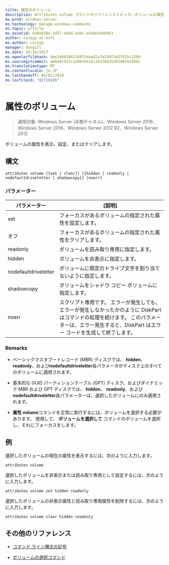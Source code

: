 ```yaml
---
title: 属性のボリューム
description: Attributes volume コマンドのリファレンストピック。ボリュームの属性を表示、設定、またはクリアします。
ms.prod: windows-server
ms.technology: manage-windows-commands
ms.topic: article
ms.assetid: e40e8284-3d57-4de8-a46c-e4ade34a0d53
author: coreyp-at-msft
ms.author: coreyp
manager: dongill
ms.date: 10/16/2017
ms.openlocfilehash: bbe1d66584216875daa82a7e250f3d2f525c2280
ms.sourcegitcommit: ab64dc83fca28039416c26226815502d0193500c
ms.translationtype: MT
ms.contentlocale: ja-JP
ms.lasthandoff: 05/01/2020
ms.locfileid: "82719185"
---
```

# <a name="attributes-volume"></a>属性のボリューム

> 適用対象: Windows Server (半期チャネル)、Windows Server 2019、Windows Server 2016、Windows Server 2012 R2、Windows Server 2012

ボリュームの属性を表示、設定、またはクリアします。

## <a name="syntax"></a>構文  

```
attributes volume [{set | clear}] [{hidden | readonly | nodefaultdriveletter | shadowcopy}] [noerr]  
```  
  
### <a name="parameters"></a>パラメーター  
  
| パラメーター | [説明] |  
| ------- | -------- |  
| set | フォーカスがあるボリュームの指定された属性を設定します。 |  
| オフ | フォーカスがあるボリュームの指定された属性をクリアします。 |  
| readonly | ボリュームを読み取り専用に指定します。 |  
| hidden | ボリュームを非表示に指定します。 |  
| nodefaultdriveletter | ボリュームに既定のドライブ文字を割り当てないように指定します。 |  
| shadowcopy | ボリュームをシャドウ コピー ボリュームに指定します。 |  
| noerr | スクリプト専用です。 エラーが発生しても、エラーが発生しなかったかのように DiskPart はコマンドの処理を続けます。 このパラメーターは、エラー発生すると、DiskPart はエラー コードを生成して終了します。 |  
  
### <a name="remarks"></a>Remarks  
  
- ベーシックマスタブートレコード (MBR) ディスクでは、 **hidden**、 **readonly**、および**nodefaultdriveletter**各パラメータがディスク上のすべてのボリュームに適用されます。  
  
- 基本的な GUID パーティションテーブル (GPT) ディスク、およびダイナミック MBR および GPT ディスクでは、 **hidden**、 **readonly**、および**nodefaultdriveletter**各パラメーターは、選択したボリュームにのみ適用されます。  
  
- **属性 volume**コマンドを正常に実行するには、ボリュームを選択する必要があります。 使用して、 **ボリュームを選択して** コマンドのボリュームを選択し、それにフォーカスをします。  
  
## <a name="examples"></a>例

選択したボリュームの現在の属性を表示するには、次のように入力します。  
  
```
attributes volume  
```  
  
選択したボリュームを非表示または読み取り専用として設定するには、次のように入力します。  
  
```
attributes volume set hidden readonly  
```  
  
選択したボリュームの非表示属性と読み取り専用属性を削除するには、次のように入力します。  
  
```
attributes volume clear hidden readonly  
```  
  
## <a name="additional-references"></a>その他のリファレンス  

- [コマンド ライン構文の記号](command-line-syntax-key.md)

- [ボリュームの選択コマンド](select-volume.md)
